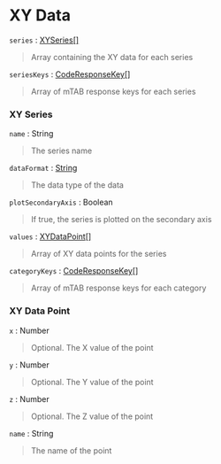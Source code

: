 # XY Data

`series` : [XYSeries\[\]](#xy-series)
> Array containing the XY data for each series

`seriesKeys` : [CodeResponseKey\[\]](code-response-key.md)
> Array of mTAB response keys for each series

### XY Series

`name` : String
> The series name

`dataFormat` : [String](data-format-type.md)
> The data type of the data

`plotSecondaryAxis` : Boolean
> If true, the series is plotted on the secondary axis

`values` : [XYDataPoint\[\]](#xy-data-point)
> Array of XY data points for the series

`categoryKeys` : [CodeResponseKey\[\]](code-response-key.md)
> Array of mTAB response keys for each category

### XY Data Point

`x` : Number
> Optional. The X value of the point

`y` : Number
> Optional. The Y value of the point

`z` : Number
> Optional. The Z value of the point

`name` : String
> The name of the point
